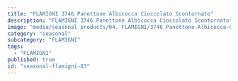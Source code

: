 ```yaml
---
title: "FLAMIGNI 3746 Panettone Albicocca Cioccolato Scontornato"
description: "FLAMIGNI 3746 Panettone Albicocca Cioccolato Scontornato"
image: "media/seasonal products/04. FLAMIGNI/3746_Panettone-Albicocca-Cioccolato_scontornato.jpg"
category: "seasonal"
subcategory: "FLAMIGNI"
tags:
  - "FLAMIGNI"
published: true
id: "seasonal-flamigni-83"
---
```

